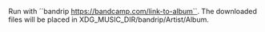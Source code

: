 Run with ´´bandrip https://bandcamp.com/link-to-album``. The downloaded files will be placed in XDG_MUSIC_DIR/bandrip/Artist/Album.
